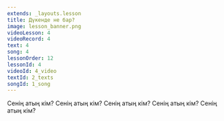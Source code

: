 ```yaml
---
extends: _layouts.lesson
title: Дүкенде не бар?
image: lesson_banner.png
videoLesson: 4
videoRecord: 4
text: 4
song: 4
lessonOrder: 12
lessonId: 4
videoId: 4_video
textId: 2_texts
songId: 1_song
---
```


Сенің атың кім?
Сенің атың кім?
Сенің атың кім?
Сенің атың кім?
Сенің атың кім?
